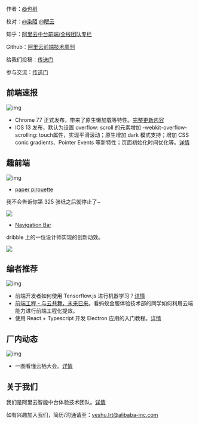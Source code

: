 作者：[@也树](https://github.com/xdlrt)

校对：[@染陌](https://github.com/answershuto) [@眠云](https://github.com/JeromeYangtao) 


知乎：[阿里云中台前端/全栈团队专栏](https://zhuanlan.zhihu.com/aliyun)

Github：[阿里云前端技术周刊](https://github.com/aliyunfe/weekly)

给我们投稿：[传送门](https://github.com/aliyunfe/weekly/issues/new)

参与交流：[传送门](https://github.com/aliyunfe/weekly/issues/30)


## 前端速报


![img](https://img.alicdn.com/tfs/TB1T43Fa4iH3KVjSZPfXXXBiVXa-2560-600.jpg)

- Chrome 77 正式发布，带来了原生懒加载等特性。[完整更新内容](https://developers.google.com/web/updates/2019/09/nic77)
- IOS 13 发布，默认为设置 overflow: scroll 的元素增加 -webkit-overflow-scrolling: touch属性，实现平滑滚动；原生增加 dark 模式支持；增加 CSS conic gradients、Pointer Events 等新特性；页面初始化时间优化等。[详情](https://developer.apple.com/documentation/safari_release_notes/safari_13_release_notes)

## 趣前端

![img](https://img.alicdn.com/tfs/TB19FgGa3KG3KVjSZFLXXaMvXXa-2560-600.jpg)
- [paper pirouette](https://codepen.io/team/keyframers/pen/YzKjoev)

我不会告诉你第 325 张纸之后就停止了~

![](https://img.alicdn.com/tfs/TB1m38uhQL0gK0jSZFtXXXQCXXa-1425-663.gif)
- [Navigation Bar](https://codepen.io/z-/pen/KKPeOPm)

dribble 上的一位设计师实现的创新动效。

![](https://img.alicdn.com/tfs/TB14T0uhLb2gK0jSZK9XXaEgFXa-871-382.gif)

## 编者推荐

![img](https://img.alicdn.com/tfs/TB11G3Ga2WG3KVjSZFPXXXaiXXa-2560-600.jpg)

- 前端开发者如何使用 Tensorflow.js 进行机器学习？[详情](https://www.smashingmagazine.com/2019/09/machine-learning-front-end-developers-tensorflowjs/)
- [前端工程 - 与云共舞，未来已来](https://zhuanlan.zhihu.com/p/83860143)。看蚂蚁金服体验技术部的同学如何利用云端能力进行前端工程化提效。
- 使用 React + Typescript 开发 Electron 应用的入门教程。[详情](https://www.sitepen.com/blog/getting-started-with-electron-typescript-react-and-webpack/)

## 厂内动态

![img](https://img.alicdn.com/tfs/TB1GNoHa.uF3KVjSZK9XXbVtXXa-2560-600.jpg)

- 一图看懂云栖大会。[详情](https://mp.weixin.qq.com/s/GvdNke_pD2AQ7rGX-WYQbQ)


## 关于我们

我们是阿里云智能中台体验技术团队。[详情](https://github.com/aliyunfe/weekly/blob/master/about.md)

如有兴趣加入我们，简历/沟通请至：yeshu.lrt@alibaba-inc.com

